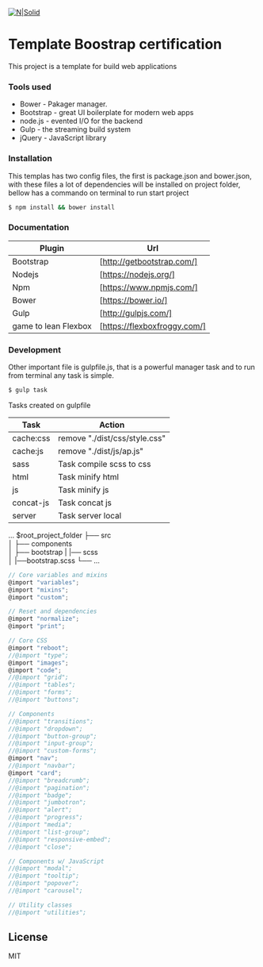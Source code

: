 [![N|Solid](http://gameudi.com/wp-content/uploads/2017/05/cropped-site.png)](http://gameudi.com/index.php/2017/06/01/curso-css/)

# Template Boostrap certification

This project is a template for build web applications

### Tools used
 
* Bower - Pakager manager.
* Bootstrap - great UI boilerplate for modern web apps
* node.js - evented I/O for the backend 
* Gulp - the streaming build system 
* jQuery - JavaScript library

### Installation

This templas has two config files, the first is package.json and bower.json, with these files a lot of dependencies will be installed on project folder, bellow has a commando on terminal to run start project 

```sh
$ npm install && bower install 
```

### Documentation
 

| Plugin | Url |
| ------ | ------ |
| Bootstrap | [http://getbootstrap.com/]  |
| Nodejs | [https://nodejs.org/] |
| Npm | [https://www.npmjs.com/] |
| Bower |[https://bower.io/] |
| Gulp | [http://gulpjs.com/] | 
| game to lean Flexbox | [https://flexboxfroggy.com/] | 


### Development

Other important file is gulpfile.js, that is a powerful manager task and to run from terminal any task is simple.

```sh
$ gulp task
```
Tasks created on gulpfile

 | Task | Action |
| ------ | ------ |
| cache:css | remove "./dist/css/style.css" |
| cache:js  | remove "./dist/js/ap.js" |
| sass | Task compile scss to css |
| html | Task minify html|
| js |Task minify js | 
| concat-js | Task concat js  |
| server | Task server local|


...
    $root_project_folder
    ├── src                
    │   ├── components         
    │  		├── bootstrap
    |			|── scss    
    │				|──bootstrap.scss
    └── ...
    
```javascript
// Core variables and mixins
@import "variables";
@import "mixins";
@import "custom";

// Reset and dependencies
@import "normalize";
@import "print";

// Core CSS
@import "reboot";
//@import "type";
@import "images";
@import "code";
//@import "grid";
//@import "tables";
//@import "forms";
//@import "buttons";

// Components
//@import "transitions";
//@import "dropdown";
//@import "button-group";
//@import "input-group";
//@import "custom-forms";
@import "nav";
//@import "navbar";
@import "card";
//@import "breadcrumb";
//@import "pagination";
//@import "badge";
//@import "jumbotron";
//@import "alert";
//@import "progress";
//@import "media";
//@import "list-group";
//@import "responsive-embed";
//@import "close";

// Components w/ JavaScript
//@import "modal";
//@import "tooltip";
//@import "popover";
//@import "carousel";

// Utility classes
//@import "utilities";
```


License
----

MIT



[//]: # (These are reference links used in the body of this note and get stripped out when the markdown processor does its job. There is no need to format nicely because it shouldn't be seen. Thanks SO - http://stackoverflow.com/questions/4823468/store-comments-in-markdown-syntax)


   [dill]: <https://github.com/joemccann/dillinger>
   [git-repo-url]: <https://github.com/joemccann/dillinger.git>
   [john gruber]: <http://daringfireball.net>
   [df1]: <http://daringfireball.net/projects/markdown/>
   [markdown-it]: <https://github.com/markdown-it/markdown-it>
   [Ace Editor]: <http://ace.ajax.org>
   [node.js]: <http://nodejs.org>
   [Twitter Bootstrap]: <http://twitter.github.com/bootstrap/>
   [jQuery]: <http://jquery.com>
   [@tjholowaychuk]: <http://twitter.com/tjholowaychuk>
   [express]: <http://expressjs.com>
   [AngularJS]: <http://angularjs.org>
   [Gulp]: <http://gulpjs.com>

   [PlDb]: <https://github.com/joemccann/dillinger/tree/master/plugins/dropbox/README.md>
   [PlGh]: <https://github.com/joemccann/dillinger/tree/master/plugins/github/README.md>
   [PlGd]: <https://github.com/joemccann/dillinger/tree/master/plugins/googledrive/README.md>
   [PlOd]: <https://github.com/joemccann/dillinger/tree/master/plugins/onedrive/README.md>
   [PlMe]: <https://github.com/joemccann/dillinger/tree/master/plugins/medium/README.md>
   [PlGa]: <https://github.com/RahulHP/dillinger/blob/master/plugins/googleanalytics/README.md>
